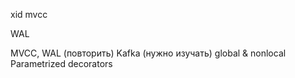 
xid mvcc

WAL

MVCC, WAL (повторить) Kafka (нужно изучать) global & nonlocal Parametrized decorators